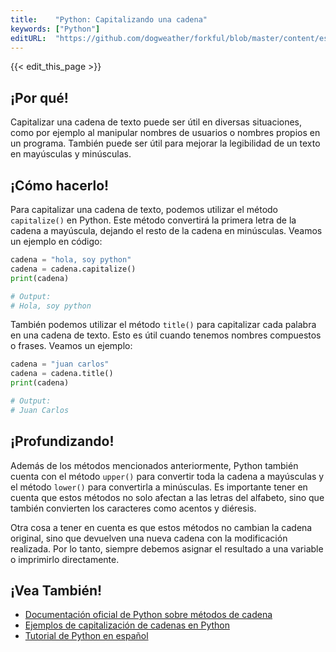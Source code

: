 ```yaml
---
title:    "Python: Capitalizando una cadena"
keywords: ["Python"]
editURL:  "https://github.com/dogweather/forkful/blob/master/content/es/python/capitalizing-a-string.md"
---
```


{{< edit_this_page >}}

## ¡Por qué!

Capitalizar una cadena de texto puede ser útil en diversas situaciones, como por ejemplo al manipular nombres de usuarios o nombres propios en un programa. También puede ser útil para mejorar la legibilidad de un texto en mayúsculas y minúsculas.

## ¡Cómo hacerlo!

Para capitalizar una cadena de texto, podemos utilizar el método `capitalize()` en Python. Este método convertirá la primera letra de la cadena a mayúscula, dejando el resto de la cadena en minúsculas. Veamos un ejemplo en código:

```Python
cadena = "hola, soy python"
cadena = cadena.capitalize()
print(cadena)

# Output:
# Hola, soy python
```

También podemos utilizar el método `title()` para capitalizar cada palabra en una cadena de texto. Esto es útil cuando tenemos nombres compuestos o frases. Veamos un ejemplo:

```Python
cadena = "juan carlos"
cadena = cadena.title()
print(cadena)

# Output:
# Juan Carlos
```

## ¡Profundizando!

Además de los métodos mencionados anteriormente, Python también cuenta con el método `upper()` para convertir toda la cadena a mayúsculas y el método `lower()` para convertirla a minúsculas. Es importante tener en cuenta que estos métodos no solo afectan a las letras del alfabeto, sino que también convierten los caracteres como acentos y diéresis.

Otra cosa a tener en cuenta es que estos métodos no cambian la cadena original, sino que devuelven una nueva cadena con la modificación realizada. Por lo tanto, siempre debemos asignar el resultado a una variable o imprimirlo directamente.

## ¡Vea También!

- [Documentación oficial de Python sobre métodos de cadena](https://docs.python.org/3/library/stdtypes.html#string-methods)
- [Ejemplos de capitalización de cadenas en Python](https://www.w3schools.com/python/ref_string_capitalize.asp)
- [Tutorial de Python en español](https://www.programiz.com/python-programming)